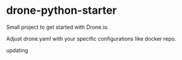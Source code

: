 # drone-python-starter
Small project to get started with Drone.io.

Adjust drone.yaml with your specific configurations like docker repo.

updating

